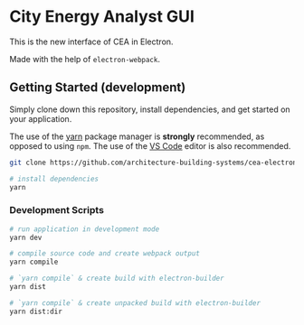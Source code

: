 # City Energy Analyst GUI

This is the new interface of CEA in Electron.

Made with the help of `electron-webpack`.

## Getting Started (development)

Simply clone down this repository, install dependencies, and get started on your application.

The use of the [yarn](https://yarnpkg.com/) package manager is **strongly** recommended, as opposed to using `npm`.
The use of the [VS Code](https://code.visualstudio.com/) editor is also recommended.

```bash
git clone https://github.com/architecture-building-systems/cea-electron.git

# install dependencies
yarn
```

### Development Scripts

```bash
# run application in development mode
yarn dev

# compile source code and create webpack output
yarn compile

# `yarn compile` & create build with electron-builder
yarn dist

# `yarn compile` & create unpacked build with electron-builder
yarn dist:dir
```
